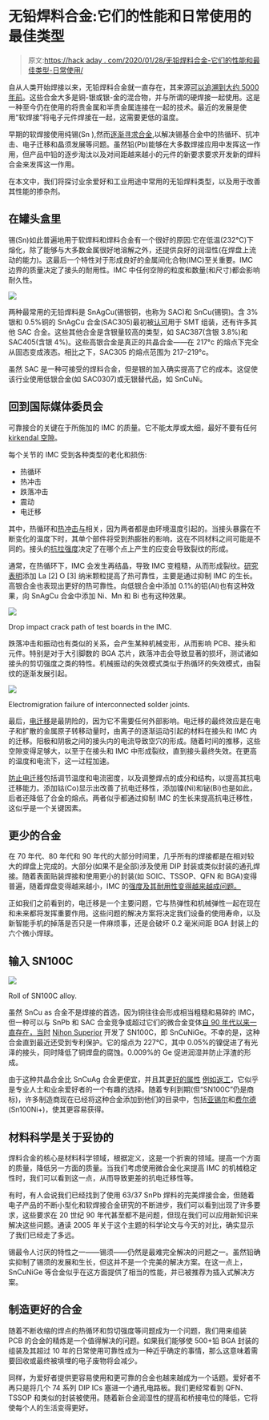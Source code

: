 # 无铅焊料合金:它们的性能和日常使用的最佳类型

> 原文:[https://hack aday . com/2020/01/28/无铅焊料合金-它们的性能和最佳类型-日常使用/](https://hackaday.com/2020/01/28/lead-free-solder-alloys-their-properties-and-best-types-for-daily-use/)

自从人类开始焊接以来，无铅焊料合金就一直存在，其来源[可以追溯到大约 5000 年前](https://web.archive.org/web/20120425153916/http://www.weldinghistory.org/whistoryfolder/brazing/bh_pre1900s.html)。这些合金大多是铜-银或银-金的混合物，并与所谓的硬焊接一起使用。这是一种至今仍在使用的将贵金属和半贵金属连接在一起的技术。最近的发展是使用“软焊接”将电子元件焊接在一起，这需要更低的温度。

早期的软焊接使用纯锡(Sn ),然而[逐渐寻求合金](https://hackaday.com/2019/05/30/the-fascinating-world-of-solder-alloys-and-metallurgy/),以解决锡基合金中的热循环、抗冲击、电子迁移和晶须发展等问题。虽然铅(Pb)能够在大多数焊接应用中发挥这一作用，但产品中铅的逐步淘汰以及对间距越来越小的元件的新要求要求开发新的焊料合金来发挥这一作用。

在本文中，我们将探讨业余爱好和工业用途中常用的无铅焊料类型，以及用于改善其性能的掺杂剂。

## 在罐头盒里

锡(Sn)如此普遍地用于软焊料和焊料合金有一个很好的原因:它在低温(232°C)下熔化，除了能够与大多数金属很好地溶解之外，还提供良好的润湿性(在焊盘上流动的能力)。这最后一个特性对于形成良好的金属间化合物(IMC)至关重要。IMC 边界的质量决定了接头的耐用性。IMC 中任何空隙的粒度和数量(和尺寸)都会影响耐久性。

![](../Images/b1585bb41c5eae6226e545e69f2c316d.png)

两种最常用的无铅焊料是 SnAgCu(锡银铜，也称为 SAC)和 SnCu(锡铜)。含 3%银和 0.5%铜的 SnAgCu 合金(SAC305)最初被[认可](https://www.intechopen.com/books/recent-progress-in-soldering-materials/evolution-of-pb-free-solders)用于 SMT 组装，还有许多其他 SAC 合金。这些其他合金是含银量较高的类型，如 SAC387(含银 3.8%)和 SAC405(含银 4%)。这些高银合金是真正的共晶合金——在 217°c 的熔点下完全从固态变成液态。相比之下，SAC305 的熔点范围为 217–219°c。

虽然 SAC 是一种可接受的焊料合金，但是银的加入确实提高了它的成本。这促使该行业使用低银合金(如 SAC0307)或无银替代品，如 SnCuNi。

## 回到国际媒体委员会

可靠接合的关键在于所施加的 IMC 的质量。它不能太厚或太细，最好不要有任何[kirkendal 空隙](https://en.wikipedia.org/wiki/Kirkendall_effect)。

每个关节的 IMC 受到各种类型的老化和损伤:

*   热循环
*   热冲击
*   跌落冲击
*   震动
*   电迁移

其中，热循环和[热冲击与](https://en.wikipedia.org/wiki/Thermal_shock)相关，因为两者都是由环境温度引起的。当接头暴露在不断变化的温度下时，其单个部件将受到热膨胀的影响，这在不同材料之间可能是不同的。接头的[抗拉强度](https://en.wikipedia.org/wiki/Tensile_strength)决定了在哪个点上产生的应变会导致裂纹的形成。

通常，在热循环下，IMC 会发生再结晶，导致 IMC 变粗糙，从而形成裂纹。[研究表明](https://www.ncbi.nlm.nih.gov/pmc/articles/PMC6735330/?report=classic)添加 La [2] O [3] 纳米颗粒提高了热可靠性，主要是通过抑制 IMC 的生长。高银合金也表现出更好的热可靠性。向低银合金中添加 0.1%的铝(Al)也有这种效果，向 SnAgCu 合金中添加 Ni、Mn 和 Bi 也有这种效果。

![](../Images/615d3a04611bef44a4a6f4e51da2962a.png)

Drop impact crack path of test boards in the IMC.

跌落冲击和振动也有类似的关系，会产生某种机械变形，从而影响 PCB、接头和元件。特别是对于大引脚数的 BGA 芯片，跌落冲击会导致显著的损坏，测试诸如接头的剪切强度之类的特性。机械振动的失效模式类似于热循环的失效模式，由裂纹的逐渐发展引起。

![](../Images/e0b40a78bea102e9f56d94bd9d5ac06e.png)

Electromigration failure of interconnected solder joints.

最后，[电迁移](https://en.wikipedia.org/wiki/Electromigration)是最阴险的，因为它不需要任何外部影响。电迁移的最终效应是在电子和扩散的金属原子转移动量时，由离子的逐渐运动引起的材料在接头和 IMC 内的迁移。阳极和阴极之间的接头内的电流导致空穴的形成。随着时间的推移，这些空隙变得足够大，以至于在接头和 IMC 中形成裂纹，直到接头最终失效。在更高的温度和电流下，这一过程加速。

[防止电迁移](https://www.ncbi.nlm.nih.gov/pmc/articles/PMC6735330/?report=classic)包括调节温度和电流密度，以及调整焊点的成分和结构，以提高其抗电迁移能力。添加钴(Co)显示出改善了抗电迁移性，添加镍(Ni)和铋(Bi)也是如此，后者还降低了合金的熔点。两者似乎都通过抑制 IMC 的生长来提高抗电迁移性，这似乎是一个关键因素。

## 更少的合金

在 70 年代、80 年代和 90 年代的大部分时间里，几乎所有的焊接都是在相对较大的焊盘上完成的。大部分(如果不是全部)涉及使用 DIP 封装或类似封装的通孔焊接。随着表面贴装焊接和使用更小的封装(如 SOIC、TSSOP、QFN 和 BGA)变得普遍，随着焊盘变得越来越小，IMC 的[强度及其耐用性变得越来越成问题。](https://www.tandfonline.com/doi/full/10.1080/14686996.2019.1640072)

正如我们之前看到的，电迁移是一个主要问题，它与热弹性和机械弹性一起在现在和未来都将发挥重要作用。这些问题的解决方案将决定我们设备的使用寿命，以及新智能手机的掉落是否只是一件麻烦事，还是会破坏 0.2 毫米间距 BGA 封装上的六个微小焊球。

## 输入 SN100C

![](../Images/933f936dc0b16522fae595737e85196d.png)

Roll of SN100C alloy.

虽然 SnCu as 合金不是焊接的首选，因为铜往往会形成相当粗糙和易碎的 IMC，但一种可以与 SnPb 和 SAC 合金竞争或超过它们的微合金变体[自 90 年代以来一直存在，当时](http://nihonsuperior.co.jp/english/wp-content/themes/nihonsuperior/pdf/technicalinfo/tech_english12.pdf) [Nihon Superior](http://nihonsuperior.co.jp/english/product/leadfree/) 开发了 SN100C，即 SnCuNiGe。不幸的是，这种合金直到最近还受到专利保护。它的熔点为 227°C，其中 0.05%的镍促进了有光泽的接头，同时降低了铜焊盘的腐蚀。0.009%的 Ge 促进润湿并防止浮渣的形成。

由于这种共晶合金比 SnCuAg 合金更便宜，并且其[更好的属性](https://fctsolder.com/wp-content/uploads/2017/03/SN100C.pdf) [例如返工](https://www.researchgate.net/publication/266870017_Comparison_of_Copper_Erosion_at_Plated_Through-Hole_Knees_in_Motherboards_Using_SAC305_and_an_SnCuNiGe_Alternative_Alloy_for_Wave_Soldering_and_Mini-pot_Rework)，它似乎是专业人士和业余爱好者的一个有趣的选择。随着专利到期(但“SN100C”仍是商标)，许多制造商现在已经将这种合金添加到他们的目录中，包括[亚锡尔](https://www.stannol.de/en/news/new-products/sn100c/)和[费尔德](https://www.felder.de/products/electronic-applications/wave-soldering-selective-soldering/nige-solder-sn100ni-snag-sn100c/elektroniklot-iso-tin-sn100ni-5512941026.html) (Sn100Ni+)，使其更容易获得。

## 材料科学是关于妥协的

焊料合金的核心是材料科学领域，根据定义，这是一个折衷的领域。提高一个方面的质量，降低另一方面的质量。当我们考虑使用微合金化来提高 IMC 的机械稳定性时，我们可以看到这一点，从而导致更差的抗电迁移性等。

有时，有人会说我们已经找到了使用 63/37 SnPb 焊料的完美焊接合金，但随着电子产品的不断小型化和软焊接合金研究的不断进步，我们可以看到出现了许多要求，这些要求在 20 世纪 90 年代甚至都不是问题，但现在我们可以应用新知识来解决这些问题。通读 2005 年关于这个主题的科学论文与今天的对比，确实显示了我们已经走了多远。

锡最令人讨厌的特性之一——锡须——仍然是最难完全解决的问题之一。虽然铅确实抑制了锡须的发展和生长，但这并不是一个完美的解决方案。在这一点上，SnCuNiGe 等合金似乎在这方面提供了相当的性能，并已被推荐为插入式解决方案。

## 制造更好的合金

随着不断收缩的焊点的热循环和剪切强度等问题成为一个问题，我们用来组装 PCB 的合金的精炼是一个值得解决的问题。如果我们能够使 500+铅 BGA 封装的组装及其超过 10 年的日常使用可靠性成为一种近乎确定的事情，那么这意味着需要回收或最终被填埋的电子废物将会减少。

同样，为爱好者提供更容易使用和更可靠的合金也越来越成为一个话题。爱好者不再只是将几个 74 系列 DIP ICs 塞进一个通孔电路板。我们更经常看到 QFN、TSSOP 和类似的封装被使用。随着新合金润湿性的提高和桥接电位的降低，它将使每个人的生活变得更好。